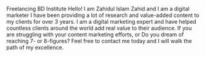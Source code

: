 Freelancing BD Institute
  Hello! I am Zahidul Islam Zahid and I am a digital marketer I have been providing a lot of research and value-added content to my clients for over 3 years. I am a digital marketing expert and have helped countless clients around the world add real value to their audience. If you are struggling with your content marketing efforts, or Do you dream of reaching 7- or 8-figures? Feel free to contact me today and I will walk the path of my excellence.
